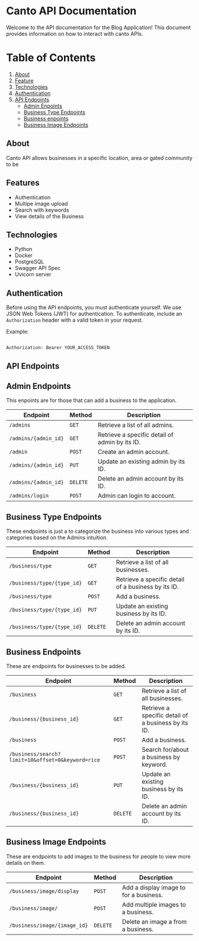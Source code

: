 # Canto API Documentation

Welcome to the API documentation for the Blog Application! This document provides information on how to interact with canto APIs.

# Table of Contents

1. [About](#about)
2. [Feature](#features)
3. [Technologies](#technologies)
4. [Authentication](#authentication)
5. [API Endpoints](#api-endpoints)
   - [Admin Enpoints](#admin-endpoints)
   - [Business Type Endpoints](#business-type-endpoints)
   - [Business enpoints](#business-endpoints)
   - [Business Image Endpoints](#business-images-endpoints)
   
## About
Canto API allows businesses in a specific location, area or gated community to be

## Features
  * Authentication
  * Multipe image upload
  * Search with keywords
  * View details of the Business

 ## Technologies
  * Python
  * Docker
  * PostgreSQL
  * Swagger API Spec
  * Uvicorn server

## Authentication

Before using the API endpoints, you must authenticate yourself. We use JSON Web Tokens (JWT) for authentication. To authenticate, include an `Authorization` header with a valid token in your request.

Example:

```

Authorization: Bearer YOUR_ACCESS_TOKEN

```

## API Endpoints
## Admin Endpoints
This enpoints are for those that can add a business to the application.

| Endpoint                 | Method     | Description                              |
| ------------------------ | ---------- | ---------------------------------------- |
| `/admins`           | `GET`    | Retrieve a list of all admins.        |
| `/admins/{admin_id}` | `GET`    | Retrieve a specific detail of admin by its ID. |
| `/admin`           | `POST`   | Create an admin account.                  |
| `/admins/{admin_id}` | `PUT`    | Update an existing admin by its ID.  |
| `/admins/{admin_id}` | `DELETE` | Delete an admin account by its ID.            |
| `/admins/login` | `POST` | Admin can login to account.            |



## Business Type Endpoints
These endpoints is just a to categorize the business into various types and categories based on the Admins intuition.

| Endpoint                 | Method     | Description                              |
| ------------------------ | ---------- | ---------------------------------------- |
| `/business/type`           | `GET`    | Retrieve a list of all businesses.        |
| `/business/type/{type_id}` | `GET`    | Retrieve a specific detail of a business by its ID. |
| `/business/type`           | `POST`   | Add a business.                  |
| `/business/type/{type_id}` | `PUT`    | Update an existing business by its ID.  |
| `/business/type/{type_id}` | `DELETE` | Delete an admin account by its ID.            |



## Business Endpoints
These are endpoints for businesses to be added.

| Endpoint                 | Method     | Description                              |
| ------------------------ | ---------- | ---------------------------------------- |
| `/business`           | `GET`    | Retrieve a list of all businesses.        |
| `/business/{business_id}` | `GET`    | Retrieve a specific detail of a business by its ID. |
| `/business`           | `POST`   | Add a business.  
| `/business/search?limit=10&offset=0&keyword=rice`           | `POST`   | Search for/about a business by keyword.                  |
| `/business/{business_id}` | `PUT`    | Update an existing business by its ID.  |
| `/business/{business_id}` | `DELETE` | Delete an admin account by its ID.     



## Business Image Endpoints
These are endpoints to add images to the business for people to view more details on them.

| Endpoint                 | Method     | Description                              |
| ------------------------ | ---------- | ---------------------------------------- |
| `/business/image/display`           | `POST`    | Add a display image to for a business.        |
| `/business/image/` | `POST`    | Add multiple images to a business. |
| `/business/image/{image_id}` | `DELETE` | Delete an image a from a business.            |